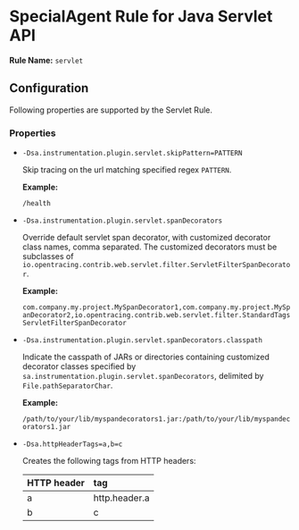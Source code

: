 # SpecialAgent Rule for Java Servlet API

**Rule Name:** `servlet`

## Configuration

Following properties are supported by the Servlet Rule.

### Properties

* `-Dsa.instrumentation.plugin.servlet.skipPattern=PATTERN`

  Skip tracing on the url matching specified regex `PATTERN`.

  **Example:**

  `/health`

* `-Dsa.instrumentation.plugin.servlet.spanDecorators`

  Override default servlet span decorator, with customized decorator class names, comma separated. The customized decorators must be subclasses of `io.opentracing.contrib.web.servlet.filter.ServletFilterSpanDecorator`.

  **Example:**

  `com.company.my.project.MySpanDecorator1,com.company.my.project.MySpanDecorator2,io.opentracing.contrib.web.servlet.filter.StandardTagsServletFilterSpanDecorator`

* `-Dsa.instrumentation.plugin.servlet.spanDecorators.classpath`

  Indicate the casspath of JARs or directories containing customized decorator classes specified by `sa.instrumentation.plugin.servlet.spanDecorators`, delimited by `File.pathSeparatorChar`.

  **Example:**

  `/path/to/your/lib/myspandecorators1.jar:/path/to/your/lib/myspandecorators1.jar`

* `-Dsa.httpHeaderTags=a,b=c`

  Creates the following tags from HTTP headers:

  | HTTP header | tag |
  |:-|:-|
  | a | http.header.a |
  | b | c |